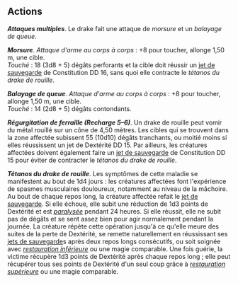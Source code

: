 ## Actions
_**Attaques multiples**_. Le drake fait une attaque de _morsure_ et un _balayage de queue_.

_**Morsure**_. _Attaque d'arme au corps à corps_ : +8 pour toucher, allonge 1,50 m, une cible.  
_Touché_ : 18 (3d8 + 5) dégâts perforants et la cible doit réussir un [jet de sauvegarde](/utiliser-les-caracteristiques/#jets-de-sauvegarde) de Constitution DD 16, sans quoi elle contracte le _tétanos du drake de rouille_.

_**Balayage de queue**_. _Attaque d'arme au corps à corps_ : +8 pour toucher, allonge 1,50 m, une cible.  
_Touché_ : 14 (2d8 + 5) dégâts contondants.

_**Régurgitation de ferraille (Recharge 5–6)**_. Un drake de rouille peut vomir du métal rouillé sur un cône de 4,50 mètres. Les cibles qui se trouvent dans la zone affectée subissent 55 (10d10) dégâts tranchants, ou moitié moins si elles réussissent un jet de Dextérité DD 15. Par ailleurs, les créatures affectées doivent également faire un [jet de sauvegarde](/utiliser-les-caracteristiques/#jets-de-sauvegarde) de Constitution DD 15 pour éviter de contracter le _tétanos du drake de rouille_.

_**Tétanos du drake de rouille**_. Les symptômes de cette maladie se manifestent au bout de 1d4 jours : les créatures affectées font l'expérience de spasmes musculaires douloureux, notamment au niveau de la mâchoire. Au bout de chaque repos long, la créature affectée refait le [jet de sauvegarde](/utiliser-les-caracteristiques/#jets-de-sauvegarde). Si elle échoue, elle subit une réduction de 1d3 points de Dextérité et est [_paralysée_](/gerer-la-sante-du-personnage/#paralyse) pendant 24 heures. Si elle réussit, elle ne subit pas de dégâts et se sent assez bien pour agir normalement pendant la journée. La créature répète cette opération jusqu'à ce qu'elle meure des suites de la perte de Dextérité, se remette naturellement en réussissant ses [jets de sauvegarde](/utiliser-les-caracteristiques/#jets-de-sauvegarde)s après deux repos longs consécutifs, ou soit soignée avec [_restauration inférieure_](/grimoire/restauration-inferieure/) ou une magie comparable. Une fois guérie, la victime récupère 1d3 points de Dextérité après chaque repos long ; elle peut récupérer tous ses points de Dextérité d'un seul coup grâce à [_restauration supérieure_](/grimoire/restauration-superieure/) ou une magie comparable.
